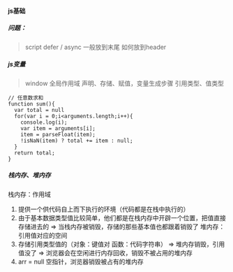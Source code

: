 #### js基础
##### 问题：
> script defer / async
> 一般放到末尾
> 如何放到header
##### js变量
> window 全局作用域
> 声明、存储、赋值，变量生成步骤
> 引用类型、值类型
```
// 任意数求和
function sum(){
  var total = null
  for(var i = 0;i<arguments.length;i++){
    console.log(i);
    var item = arguments[i];
    item = parseFloat(item);
    !isNaN(item) ? total += item : null;
  }
  return total;
}
```
##### 栈内存、堆内存
栈内存：作用域
1. 提供一个供代码自上而下执行的环境（代码都是在栈中执行的）
2. 由于基本数据类型值比较简单，他们都是在栈内存中开辟一个位置，把值直接存储进去的 => 当栈内存被销毁，存储的那些基本值也都跟着销毁了
堆内存：引用值对应的空间
1. 存储引用类型值的（对象：键值对 函数：代码字符串） => 堆内存销毁，引用值没了 => 浏览器会在空闲进行内存回收，销毁不被占用的堆内存
2. arr = null 空指针，浏览器销毁被占有的堆内存
